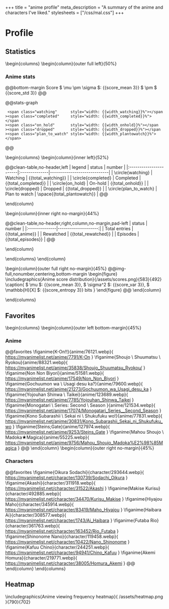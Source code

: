 +++
title = "anime profile"
meta_description = "A summary of the anime and characters I've liked."
stylesheets = ["/css/mal.css"]
+++

# Profile

## Statistics

\begin{columns}
\begin{column}{outer full left}{50%}

### Anime stats

@@bottom-margin
Score $ \mu \pm \sigma $: {{score_mean 3}} $ \pm $ {{score_std 3}}
@@

@@stats-graph
<!-- one line to remove spaces: https://stackoverflow.com/questions/441279/ -->
~~~
 <span class="watching"      style="width: {{width_watching}}%"></span
><span class="completed"     style="width: {{width_completed}}%"></span
><span class="on_hold"       style="width: {{width_onhold}}%"></span
><span class="dropped"       style="width: {{width_dropped}}%"></span
><span class="plan_to_watch" style="width: {{width_plantowatch}}%"></span>
~~~
@@

\begin{columns}
\begin{column}{inner left}{52%}

@@clean-table,no-header,left
| legend                 | status        | number                      |
|:-----------------------|:--------------|-----------------------------|
| \circle{watching}      | Watching      |       {{total_watching}}    |
| \circle{completed}     | Completed     |       {{total_completed}}   |
| \circle{on_hold}       | On-hold       |       {{total_onhold}}      |
| \circle{dropped}       | Dropped       |       {{total_dropped}}     |
| \circle{plan_to_watch} | Plan to watch | \space{{total_plantowatch}} |
@@

\end{column}

\begin{column}{inner right no-margin}{44%}

@@clean-table,no-header,right,column,no-margin,pad-left
| status        | number              |
|:--------------|--------------------:|
| Total entries | {{total_anime}}     |
| Rewatched     | {{total_rewatched}} |
| Episodes      | {{total_episodes}}  |
@@

\end{column}

\end{columns}
\end{column}

\begin{column}{outer full right no-margin}{45%}
@@img-full,nonumber,centering,bottom-margin
\begin{figure}
\includegraphics{Anime score distribution}{/assets/scores.png}{583}{492}
\caption{
  $ \mu $: {{score_mean 3}},
  $ \sigma^2 $: {{score_var 3}},
  $ \mathbb{H}[X] $: {{score_entropy 3}} bits
}
\end{figure}
@@
\end{column}

\end{columns}

## Favorites

\begin{columns}
\begin{column}{outer left bottom-margin}{45%}

### Anime

<!-- manually break newlines to hint to css what the width is -->
@@favorites
\figanime{K-On!!}{anime/76121.webp}{
  https://myanimelist.net/anime/7791/K-On
}
\figanime{Shoujo \\ Shuumatsu \\ Ryokou}{anime/88321.webp}{
  https://myanimelist.net/anime/35838/Shoujo_Shuumatsu_Ryokou/
}
\figanime{Non Non Biyori}{anime/51581.webp}{
  https://myanimelist.net/anime/17549/Non_Non_Biyori
}
\figanime{Gochuumon wa \\ Usagi desu ka?}{anime/79600.webp}{
  https://myanimelist.net/anime/21273/Gochuumon_wa_Usagi_desu_ka
}
\figanime{Yojouhan Shinwa \\ Taikei}{anime/123689.webp}{
  https://myanimelist.net/anime/7785/Yojouhan_Shinwa_Taikei
}
\figanime{Monogatari \\ Series: Second \\ Season }{anime/121534.webp}{
  https://myanimelist.net/anime/17074/Monogatari_Series__Second_Season
}
\figanime{Kono Subarashii \\ Sekai ni \\ Shukufuku wo!}{anime/77831.webp}{
  https://myanimelist.net/anime/30831/Kono_Subarashii_Sekai_ni_Shukufuku_wo
}
\figanime{Steins;Gate}{anime/127974.webp}{
  https://myanimelist.net/anime/9253/Steins_Gate
}
\figanime{Mahou Shoujo \\ Madoka★Magica}{anime/55225.webp}{
  https://myanimelist.net/anime/9756/Mahou_Shoujo_Madoka%E2%98%85Magica
}
@@
\end{column}
\begin{column}{outer right no-margin}{45%}

### Characters

@@favorites
\figanime{Oikura Sodachi}{character/293644.webp}{
  https://myanimelist.net/character/130739/Sodachi_Oikura
}
\figanime{Akashi}{character/311918.webp}{
  https://myanimelist.net/character/31522/Akashi
}
\figanime{Makise Kurisu}{character/492885.webp}{
  https://myanimelist.net/character/34470/Kurisu_Makise
}
\figanime{Hiyajou Maho}{character/345914.webp}{
  https://myanimelist.net/character/83419/Maho_Hiyajou
}
\figanime{Haibara Ai}{character/308577.webp}{
  https://myanimelist.net/character/1743/Ai_Haibara
}
\figanime{Futaba Rio}{character/361763.webp}{
  https://myanimelist.net/character/163452/Rio_Futaba
}
\figanime{Shinonome Nano}{character/119458.webp}{
  https://myanimelist.net/character/10422/Nano_Shinonome
}
\figanime{Kafuu Chino}{character/244251.webp}{
  https://myanimelist.net/character/94941/Chino_Kafuu
}
\figanime{Akemi Homura}{character/219771.webp}{
  https://myanimelist.net/character/38005/Homura_Akemi
}
@@
\end{column}
\end{columns}

## Heatmap

\includegraphics{Anime viewing frequency heatmap}{
  /assets/heatmap.png
}{790}{702}

